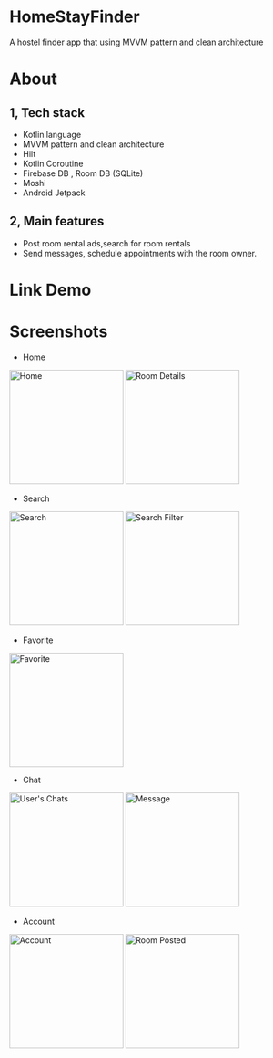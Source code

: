 # HomeStayFinder
A hostel finder app that using MVVM pattern and clean architecture

# About

## 1, Tech stack
- Kotlin language
- MVVM pattern and clean architecture
- Hilt
- Kotlin Coroutine 
- Firebase DB , Room DB (SQLite)
- Moshi
- Android Jetpack

## 2, Main features
- Post room rental ads,search for room rentals
- Send messages, schedule appointments with the room owner.

# Link Demo

# Screenshots
- Home

<img src="https://github.com/Phandung1312/HomeStayFinder/assets/104301662/91301991-c981-4f1b-a7c2-7c01f8764e3f" width="200" alt="Home" /> 
<img src="https://github.com/Phandung1312/HomeStayFinder/assets/104301662/e5b2a3a3-26d1-4299-91be-59a90f1bbb5d" width="200" alt="Room Details" /> 

- Search

<img src="https://github.com/Phandung1312/HomeStayFinder/assets/104301662/da835669-1ce2-4df0-8531-39b293c3de4d" width="200" alt="Search" /> 
<img src="https://github.com/Phandung1312/HomeStayFinder/assets/104301662/00c85679-de57-4980-9be6-04edca46e439" width="200" alt="Search Filter" /> 

- Favorite

<img src="https://github.com/Phandung1312/HomeStayFinder/assets/104301662/4721367f-7d5d-49b9-bfdb-43adbc82d322" width="200" alt="Favorite" /> 

- Chat
<img src="https://github.com/Phandung1312/HomeStayFinder/assets/104301662/b88dd0a7-ef50-4874-9eec-db5fa98019ca" width="200" alt="User's Chats" /> 
<img src="https://github.com/Phandung1312/HomeStayFinder/assets/104301662/4f9032e8-417a-4367-8526-14ab78fc4769" width="200" alt="Message" /> 

- Account
<img src="https://github.com/Phandung1312/HomeStayFinder/assets/104301662/bc83097c-f9e2-464f-863b-85fd77e4b732" width="200" alt="Account" /> 
<img src="https://github.com/Phandung1312/HomeStayFinder/assets/104301662/1c241594-85e0-4eda-a24d-16bb05cde237" width="200" alt="Room Posted" /> 


